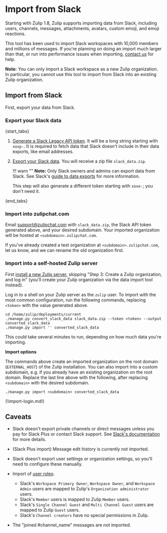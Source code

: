 # Import from Slack

Starting with Zulip 1.8, Zulip supports importing data from Slack,
including users, channels, messages, attachments, avatars, custom
emoji, and emoji reactions.

This tool has been used to import Slack workspaces with 10,000 members
and millions of messages. If you're planning on doing an import much
larger than that, or run into performance issues when importing,
[contact us](/help/contact-support) for help.

**Note:** You can only import a Slack workspace as a new Zulip
organization. In particular, you cannot use this tool to import from Slack
into an existing Zulip organization.

## Import from Slack

First, export your data from Slack.

### Export your Slack data

{start_tabs}

1. [Generate a Slack Legacy API
   token](https://api.slack.com/custom-integrations/legacy-tokens).
   It will be a long string starting with `xoxp-`.  It is required to
   fetch data that Slack doesn't include in their data exports, like
   email addresses.

2. [Export your Slack data](https://my.slack.com/services/export). You will
   receive a zip file `slack_data.zip`.

    !!! warn ""
        **Note:** Only Slack owners and admins can export data from Slack.
        See Slack's
        [guide to data exports](https://get.slack.help/hc/en-us/articles/201658943-Export-data-and-message-history)
        for more information.

    This step will also generate a different token starting with
    `xoxe-`; you don't need it.

{end_tabs}

### Import into zulipchat.com

Email support@zulipchat.com with `slack_data.zip`, the Slack API token
generated above, and your desired subdomain. Your imported organization will
be hosted at `<subdomain>.zulipchat.com`.

If you've already created a test organization at
`<subdomain>.zulipchat.com`, let us know, and we can rename the old
organization first.

### Import into a self-hosted Zulip server

First
[install a new Zulip server](https://zulip.readthedocs.io/en/stable/production/install.html),
skipping "Step 3: Create a Zulip organization, and log in" (you'll
create your Zulip organization via the data import tool instead).

Log in to a shell on your Zulip server as the `zulip` user. To import with
the most common configuration, run the following commands, replacing
`<token>` with the value generated above.

```
cd /home/zulip/deployments/current
./manage.py convert_slack_data slack_data.zip --token <token> --output converted_slack_data
./manage.py import '' converted_slack_data
```

This could take several minutes to run, depending on how much data you're
importing.

**Import options**

The commands above create an imported organization on the root domain
(`EXTERNAL_HOST`) of the Zulip installation. You can also import into a
custom subdomain, e.g. if you already have an existing organization on the
root domain. Replace the last line above with the following, after replacing
`<subdomain>` with the desired subdomain.

```
./manage.py import <subdomain> converted_slack_data
```

{!import-login.md!}

## Caveats

- Slack doesn't export private channels or direct messages unless you pay
  for Slack Plus or contact Slack support. See
  [Slack's documentation](https://get.slack.help/hc/en-us/articles/204897248-Guide-to-Slack-import-and-export-tools)
  for more details.

- (Slack Plus import) Message edit history is currently not imported.

- Slack doesn't export user settings or organization settings, so
  you'll need to configure these manually.

- Import of [user roles](/help/roles-and-permissions):
    - Slack's `Workspace Primary Owner`, `Workspace Owner`, and
      `Workspace Admin` users are mapped to Zulip's `Organization
      administrator` users.
    - Slack's `Member` users is mapped to Zulip `Member` users.
    - Slack's `Single Channel Guest` and `Multi Channel Guest` users
    are mapped to Zulip `Guest` users.
    - Slack's `Channel creators` have no special permissions in Zulip.

- The "joined #channel_name" messages are not imported.

[upgrade-zulip-from-git]: https://zulip.readthedocs.io/en/latest/production/upgrade-or-modify.html#upgrading-from-a-git-repository
